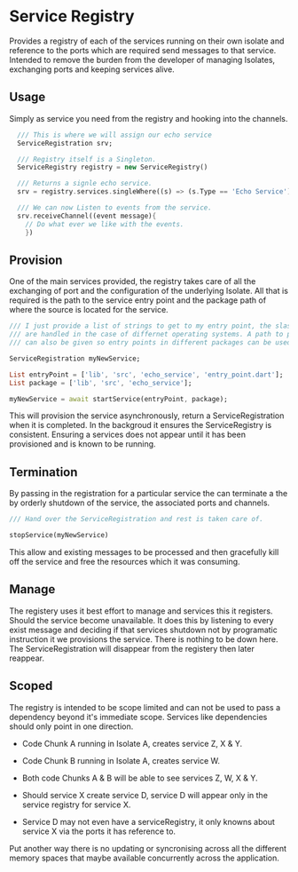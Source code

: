 # Service Registry

Provides a registry of each of the services running on their own isolate and reference to
the ports which are required send messages to that service. Intended to remove the
burden from the developer of managing Isolates, exchanging ports and keeping services
alive.

## Usage
Simply as service you need from the registry and hooking into the channels.

```dart
  /// This is where we will assign our echo service
  ServiceRegistration srv;

  /// Registry itself is a Singleton.
  ServiceRegistry registry = new ServiceRegistry()

  /// Returns a signle echo service.
  srv = registry.services.singleWhere((s) => (s.Type == 'Echo Service'));

  /// We can now Listen to events from the service.
  srv.receiveChannel((event message){
    // Do what ever we like with the events.
    })
```

## Provision
One of the main services provided, the registry takes care of all the exchanging
of port and the configuration of the underlying Isolate. All that is required is
the path to the service entry point and the package path of where the source is
located for the service.
``` dart
/// I just provide a list of strings to get to my entry point, the slashes
/// are handled in the case of differnet operating systems. A path to packages
/// can also be given so entry points in different packages can be used.

ServiceRegistration myNewService;

List entryPoint = ['lib', 'src', 'echo_service', 'entry_point.dart'];
List package = ['lib', 'src', 'echo_service'];

myNewService = await startService(entryPoint, package);

```
This will provision the service asynchronously, return a ServiceRegistration when
it is completed. In the backgroud it ensures the ServiceRegistry is consistent. Ensuring
a services does not appear until it has been provisioned and is known to be running.

## Termination
By passing in the registration for a particular service the can terminate a the by orderly shutdown of the service, the associated ports and channels.
``` dart
/// Hand over the ServiceRegistration and rest is taken care of.

stopService(myNewService)

```
This allow and existing messages to be processed and then gracefully kill off the service and free the resources
which it was consuming.

## Manage
The registery uses it best effort to manage and services this it registers. Should the service become unavailable.
It does this by listening to every exist message and deciding if that services shutdown not by programatic instruction
it we provisions the service. There is nothing to be down here. The ServiceRegistration will disappear from the registery
then later reappear.

## Scoped
The registry is intended to be scope limited and can not be used to pass a
dependency beyond it's immediate scope. Services like dependencies should only
point in one direction.

* Code Chunk A running in Isolate A, creates service Z, X & Y.
* Code Chunk B running in Isolate A, creates service W.

* Both code Chunks A & B will be able to see services Z, W, X & Y.

* Should service X create service D, service D will appear only in the service
registry for service X.

* Service D may not even have a serviceRegistry, it only knowns about service
X via the ports it has reference to.

Put another way there is no updating or syncronising across all the different
memory spaces that maybe available concurrently across the application.
